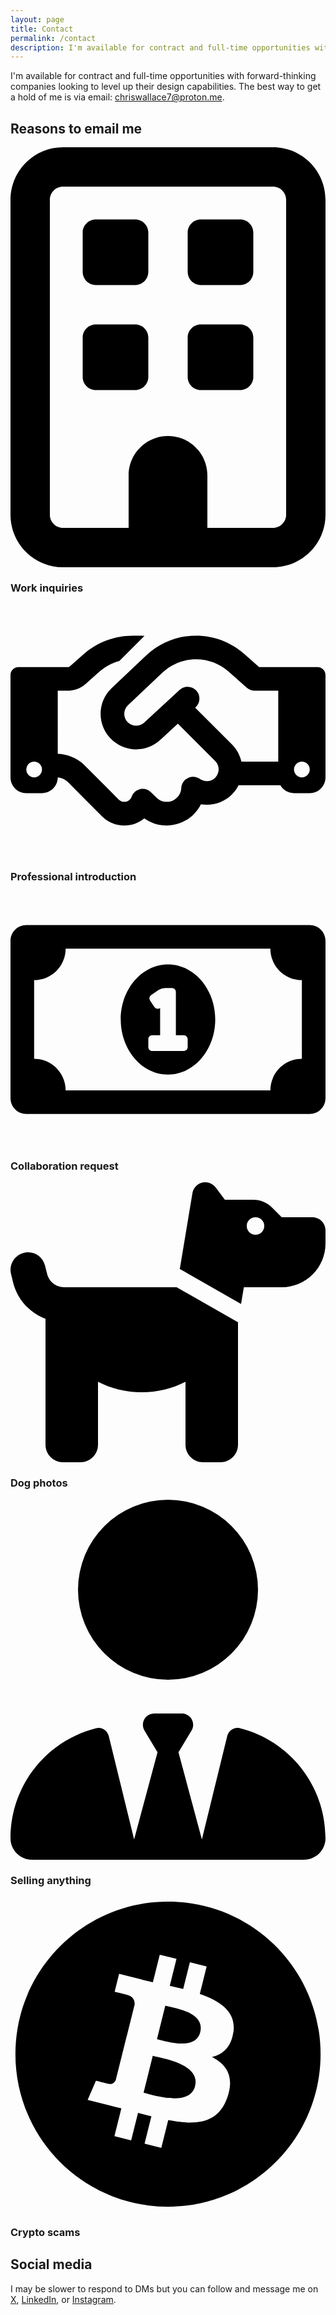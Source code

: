 ```yaml
---
layout: page
title: Contact
permalink: /contact
description: I'm available for contract and full-time opportunities with forward-thinking companies looking to level up their design capabilities.
---
```


<p class="fade-in-element mt-12 sub-heading">I'm available for contract and full-time opportunities with forward-thinking companies looking to level up their design capabilities. The best way to get a hold of me is via email: <a href="mailto:chriswallace7@proton.me">chriswallace7@proton.me</a>.</p>

<h2 class="fade-in-element">Reasons to email me</h2>

<div class="contact-grid fade-in-element">
    <div class="item">
        <div class="icon yes">
            <svg xmlns="http://www.w3.org/2000/svg" viewBox="0 0 384 512"><path d="M64 48c-8.8 0-16 7.2-16 16V448c0 8.8 7.2 16 16 16h80V400c0-26.5 21.5-48 48-48s48 21.5 48 48v64h80c8.8 0 16-7.2 16-16V64c0-8.8-7.2-16-16-16H64zM0 64C0 28.7 28.7 0 64 0H320c35.3 0 64 28.7 64 64V448c0 35.3-28.7 64-64 64H64c-35.3 0-64-28.7-64-64V64zm88 40c0-8.8 7.2-16 16-16h48c8.8 0 16 7.2 16 16v48c0 8.8-7.2 16-16 16H104c-8.8 0-16-7.2-16-16V104zM232 88h48c8.8 0 16 7.2 16 16v48c0 8.8-7.2 16-16 16H232c-8.8 0-16-7.2-16-16V104c0-8.8 7.2-16 16-16zM88 232c0-8.8 7.2-16 16-16h48c8.8 0 16 7.2 16 16v48c0 8.8-7.2 16-16 16H104c-8.8 0-16-7.2-16-16V232zm144-16h48c8.8 0 16 7.2 16 16v48c0 8.8-7.2 16-16 16H232c-8.8 0-16-7.2-16-16V232c0-8.8 7.2-16 16-16z"/></svg>
        </div>
        <h3>Work inquiries</h3>
    </div>
    <div class="item">
        <div class="icon yes">
            <svg xmlns="http://www.w3.org/2000/svg" viewBox="0 0 640 512"><path d="M272.2 64.6l-51.1 51.1c-15.3 4.2-29.5 11.9-41.5 22.5L153 161.9C142.8 171 129.5 176 115.8 176H96V304c20.4 .6 39.8 8.9 54.3 23.4l35.6 35.6 7 7 0 0L219.9 397c6.2 6.2 16.4 6.2 22.6 0c1.7-1.7 3-3.7 3.7-5.8c2.8-7.7 9.3-13.5 17.3-15.3s16.4 .6 22.2 6.5L296.5 393c11.6 11.6 30.4 11.6 41.9 0c5.4-5.4 8.3-12.3 8.6-19.4c.4-8.8 5.6-16.6 13.6-20.4s17.3-3 24.4 2.1c9.4 6.7 22.5 5.8 30.9-2.6c9.4-9.4 9.4-24.6 0-33.9L340.1 243l-35.8 33c-27.3 25.2-69.2 25.6-97 .9c-31.7-28.2-32.4-77.4-1.6-106.5l70.1-66.2C303.2 78.4 339.4 64 377.1 64c36.1 0 71 13.3 97.9 37.2L505.1 128H544h40 40c8.8 0 16 7.2 16 16V352c0 17.7-14.3 32-32 32H576c-11.8 0-22.2-6.4-27.7-16H463.4c-3.4 6.7-7.9 13.1-13.5 18.7c-17.1 17.1-40.8 23.8-63 20.1c-3.6 7.3-8.5 14.1-14.6 20.2c-27.3 27.3-70 30-100.4 8.1c-25.1 20.8-62.5 19.5-86-4.1L159 404l-7-7-35.6-35.6c-5.5-5.5-12.7-8.7-20.4-9.3C96 369.7 81.6 384 64 384H32c-17.7 0-32-14.3-32-32V144c0-8.8 7.2-16 16-16H56 96h19.8c2 0 3.9-.7 5.3-2l26.5-23.6C175.5 77.7 211.4 64 248.7 64H259c4.4 0 8.9 .2 13.2 .6zM544 320V176H496c-5.9 0-11.6-2.2-15.9-6.1l-36.9-32.8c-18.2-16.2-41.7-25.1-66.1-25.1c-25.4 0-49.8 9.7-68.3 27.1l-70.1 66.2c-10.3 9.8-10.1 26.3 .5 35.7c9.3 8.3 23.4 8.1 32.5-.3l71.9-66.4c9.7-9 24.9-8.4 33.9 1.4s8.4 24.9-1.4 33.9l-.8 .8 74.4 74.4c10 10 16.5 22.3 19.4 35.1H544zM64 336a16 16 0 1 0 -32 0 16 16 0 1 0 32 0zm528 16a16 16 0 1 0 0-32 16 16 0 1 0 0 32z"/></svg>       
        </div>
        <h3>Professional introduction</h3>
    </div>
    <div class="item">
        <div class="icon yes">
            <svg viewBox="0 0 640 512" xmlns="http://www.w3.org/2000/svg"><path d="M320 144c-53.02 0-96 50.14-96 112 0 61.85 42.98 112 96 112 53 0 96-50.13 96-112 0-61.86-42.98-112-96-112zm40 168c0 4.42-3.58 8-8 8h-64c-4.42 0-8-3.58-8-8v-16c0-4.42 3.58-8 8-8h16v-55.44l-.47.31a7.992 7.992 0 0 1-11.09-2.22l-8.88-13.31a7.992 7.992 0 0 1 2.22-11.09l15.33-10.22a23.99 23.99 0 0 1 13.31-4.03H328c4.42 0 8 3.58 8 8v88h16c4.42 0 8 3.58 8 8v16zM608 64H32C14.33 64 0 78.33 0 96v320c0 17.67 14.33 32 32 32h576c17.67 0 32-14.33 32-32V96c0-17.67-14.33-32-32-32zm-16 272c-35.35 0-64 28.65-64 64H112c0-35.35-28.65-64-64-64V176c35.35 0 64-28.65 64-64h416c0 35.35 28.65 64 64 64v160z"/></svg>
        </div>
        <h3>Collaboration request</h3>
    </div>
    <div class="item">
        <div class="icon yes">
            <svg xmlns="http://www.w3.org/2000/svg" viewBox="0 0 576 512"><path d="M309.6 158.5L332.7 19.8C334.6 8.4 344.5 0 356.1 0c7.5 0 14.5 3.5 19 9.5L392 32h52.1c12.7 0 24.9 5.1 33.9 14.1L496 64h56c13.3 0 24 10.7 24 24v24c0 44.2-35.8 80-80 80H464 448 426.7l-5.1 30.5-112-64zM416 256.1L416 480c0 17.7-14.3 32-32 32H352c-17.7 0-32-14.3-32-32V364.8c-24 12.3-51.2 19.2-80 19.2s-56-6.9-80-19.2V480c0 17.7-14.3 32-32 32H96c-17.7 0-32-14.3-32-32V249.8c-28.8-10.9-51.4-35.3-59.2-66.5L1 167.8c-4.3-17.1 6.1-34.5 23.3-38.8s34.5 6.1 38.8 23.3l3.9 15.5C70.5 182 83.3 192 98 192h30 16H303.8L416 256.1zM464 80a16 16 0 1 0 -32 0 16 16 0 1 0 32 0z"/></svg>
        </div>
        <h3>Dog photos</h3>
    </div>
    <div class="item">
        <div class="icon no">
            <svg xmlns="http://www.w3.org/2000/svg" viewBox="0 0 448 512"><path d="M96 128a128 128 0 1 0 256 0A128 128 0 1 0 96 128zm94.5 200.2l18.6 31L175.8 483.1l-36-146.9c-2-8.1-9.8-13.4-17.9-11.3C51.9 342.4 0 405.8 0 481.3c0 17 13.8 30.7 30.7 30.7H162.5c0 0 0 0 .1 0H168 280h5.5c0 0 0 0 .1 0H417.3c17 0 30.7-13.8 30.7-30.7c0-75.5-51.9-138.9-121.9-156.4c-8.1-2-15.9 3.3-17.9 11.3l-36 146.9L238.9 359.2l18.6-31c6.4-10.7-1.3-24.2-13.7-24.2H224 204.3c-12.4 0-20.1 13.6-13.7 24.2z"/></svg>
        </div>
        <h3>Selling anything</h3>
    </div>
    <div class="item">
        <div class="icon no">
            <svg xmlns="http://www.w3.org/2000/svg" viewBox="0 0 512 512"><path d="M504 256c0 137-111 248-248 248S8 393 8 256 119 8 256 8s248 111 248 248zm-141.7-35.3c4.9-33-20.2-50.7-54.6-62.6l11.1-44.7-27.2-6.8-10.9 43.5c-7.2-1.8-14.5-3.5-21.8-5.1l10.9-43.8-27.2-6.8-11.2 44.7c-5.9-1.3-11.7-2.7-17.4-4.1l0-.1-37.5-9.4-7.2 29.1s20.2 4.6 19.8 4.9c11 2.8 13 10 12.7 15.8l-12.7 50.9c.8 .2 1.7 .5 2.8 .9-.9-.2-1.9-.5-2.9-.7l-17.8 71.3c-1.3 3.3-4.8 8.4-12.5 6.5 .3 .4-19.8-4.9-19.8-4.9l-13.5 31.1 35.4 8.8c6.6 1.7 13 3.4 19.4 5l-11.3 45.2 27.2 6.8 11.2-44.7a1038.2 1038.2 0 0 0 21.7 5.6l-11.1 44.5 27.2 6.8 11.3-45.1c46.4 8.8 81.3 5.2 96-36.7 11.8-33.8-.6-53.3-25-66 17.8-4.1 31.2-15.8 34.7-39.9zm-62.2 87.2c-8.4 33.8-65.3 15.5-83.8 10.9l14.9-59.9c18.4 4.6 77.6 13.7 68.8 49zm8.4-87.7c-7.7 30.7-55 15.1-70.4 11.3l13.5-54.3c15.4 3.8 64.8 11 56.8 43z"/></svg>
        </div>
        <h3>Crypto scams</h3>
    </div>
</div>

<h2 class="fade-in-element">Social media</h2>

<p class="fade-in-element">I may be slower to respond to DMs but you can follow and message me on <a href="https://twitter.com/chriswallace">X</a>, <a href="https://linkedin.com/in/chriswallace2">LinkedIn</a>, or <a href="https://instagram.com/chriswallace7">Instagram</a>.</p>
